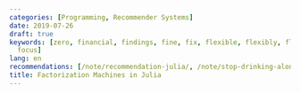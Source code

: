 ```yaml
---
categories: [Programming, Recommender Systems]
date: 2019-07-26
draft: true
keywords: [zero, financial, findings, fine, fix, flexible, flexibly, flow, flurs,
  focus]
lang: en
recommendations: [/note/recommendation-julia/, /note/stop-drinking-alone/, /note/hugo-markdown-and-mathjax/]
title: Factorization Machines in Julia
---
```


